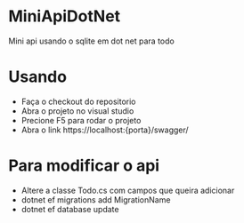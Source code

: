# MiniApiDotNet
 Mini api usando o sqlite em dot net para todo 


# Usando 
- Faça o checkout do repositorio 
- Abra o projeto no visual studio 
- Precione F5 para rodar o projeto
- Abra o link https://localhost:{porta}/swagger/

# Para modificar o api 
 - Altere a classe Todo.cs com campos que queira adicionar 
 - dotnet ef migrations add MigrationName
 - dotnet ef database update
